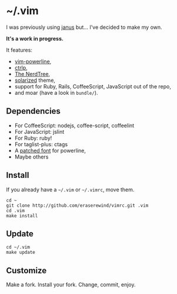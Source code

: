 ~/.vim
======

I was previously using [janus]("https://github.com/carlhuda/janus") but… I've decided to
make my own.

**It's a work in progress.**

It features:

* [vim-powerline]("https://github.com/Lokaltog/vim-powerline/"),
* [ctrlp]("https://github.com/kien/ctrlp.vim"),
* [The NerdTree]("https://github.com/scrooloose/nerdtree.git"),
* [solarized]("http://ethanschoonover.com/solarized") theme,
* support for Ruby, Rails, CoffeeScript, JavaScript out of the repo,
* and moar (have a look in `bundle/`).

## Dependencies

* For CoffeeScript: nodejs, coffee-script, coffeelint
* For JavaScript: jslint
* For Ruby: ruby!
* For taglist-plus: ctags
* A [patched font]("https://github.com/Lokaltog/vim-powerline/wiki/Patched-fonts") for powerline,
* Maybe others

## Install

If you already have a `~/.vim` or `~/.vimrc`, move them.

    cd ~
    git clone http://github.com/eraserewind/vimrc.git .vim
    cd .vim
    make install

## Update

    cd ~/.vim
    make update

## Customize

Make a fork. Install your fork. Change, commit, enjoy.

